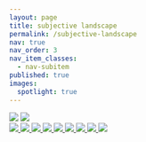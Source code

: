 ```yaml
---
layout: page
title: subjective landscape
permalink: /subjective-landscape
nav: true
nav_order: 3
nav_item_classes:
  - nav-subitem
published: true
images:
  spotlight: true
---
```


<div>
    <img src="/photography/assets/img/subjective_landscape/subjective_landscape_etym_1-480.webp">
    <img src="/photography/assets/img/subjective_landscape/subjective_landscape_etym_2-480.webp">
</div>
<div class="spotlight-group spotlight-flex">
    <span class="flex-divider"></span>
    <a class="spotlight" href="/photography/assets/img/subjective_landscape/subjective_landscape_1a.jpg">
        <img src="/photography/assets/img/subjective_landscape/subjective_landscape_1a-480.webp" />
    </a>
    <a class="spotlight" href="/photography/assets/img/subjective_landscape/subjective_landscape_1b.jpg">
        <img src="/photography/assets/img/subjective_landscape/subjective_landscape_1b-480.webp" />
    </a>
    <a class="spotlight" href="/photography/assets/img/subjective_landscape/subjective_landscape_1c.jpg">
        <img src="/photography/assets/img/subjective_landscape/subjective_landscape_1c-480.webp" />
    </a>
    <span class="flex-divider"></span>
    <a class="spotlight" href="/photography/assets/img/subjective_landscape/subjective_landscape_2a.jpg">
        <img src="/photography/assets/img/subjective_landscape/subjective_landscape_2a-480.webp" />
    </a>
    <a class="spotlight" href="/photography/assets/img/subjective_landscape/subjective_landscape_2b.jpg">
        <img src="/photography/assets/img/subjective_landscape/subjective_landscape_2b-480.webp" />
    </a>
    <a class="spotlight" href="/photography/assets/img/subjective_landscape/subjective_landscape_2c.jpg">
        <img src="/photography/assets/img/subjective_landscape/subjective_landscape_2c-480.webp" />
    </a>
    <span class="flex-divider"></span>
    <a class="spotlight" href="/photography/assets/img/subjective_landscape/subjective_landscape_3a.jpg">
        <img src="/photography/assets/img/subjective_landscape/subjective_landscape_3a-480.webp" />
    </a>
    <a class="spotlight" href="/photography/assets/img/subjective_landscape/subjective_landscape_3b.jpg">
        <img src="/photography/assets/img/subjective_landscape/subjective_landscape_3b-480.webp" />
    </a>
    <a class="spotlight" href="/photography/assets/img/subjective_landscape/subjective_landscape_3c.jpg">
        <img src="/photography/assets/img/subjective_landscape/subjective_landscape_3c-480.webp" />
    </a>
</div>